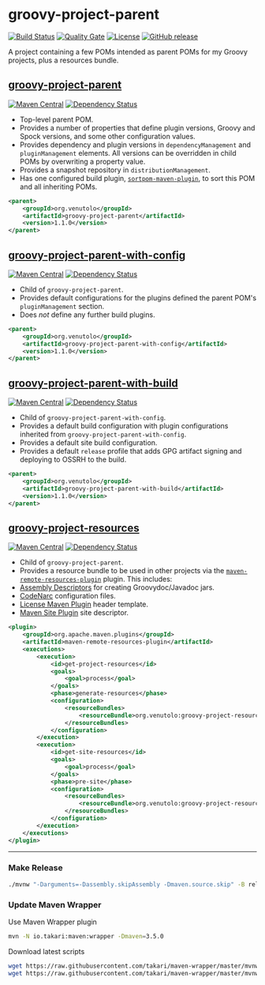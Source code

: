 # groovy-project-parent
[![Build Status](https://travis-ci.org/rvenutolo/groovy-project-parent.svg?branch=master)](https://travis-ci.org/rvenutolo/groovy-project-parent)
[![Quality Gate](https://sonarqube.com/api/badges/gate?key=org.venutolo:groovy-project-parent)](https://sonarqube.com/dashboard/index/org.venutolo:groovy-project-parent)
[![License](https://img.shields.io/hexpm/l/plug.svg)](https://www.apache.org/licenses/LICENSE-2.0)
[![GitHub release](https://img.shields.io/github/release/rvenutolo/groovy-project-parent.svg)](https://github.com/rvenutolo/groovy-project-parent/releases)

A project containing a few POMs intended as parent POMs for my Groovy projects, plus a resources bundle.

## [groovy-project-parent](https://github.com/rvenutolo/groovy-project-parent/blob/master/pom.xml) 
[![Maven Central](https://maven-badges.herokuapp.com/maven-central/org.venutolo/groovy-project-parent/badge.svg)](https://maven-badges.herokuapp.com/maven-central/org.venutolo/groovy-project-parent)
[![Dependency Status](https://www.versioneye.com/user/projects/57c33b3712b526000ed5f3be/badge.svg)](https://www.versioneye.com/user/projects/57c33b3712b526000ed5f3be)

* Top-level parent POM.
* Provides a number of properties that define plugin versions, Groovy and Spock versions, and some other configuration values.
* Provides dependency and plugin versions in `dependencyManagement` and `pluginManagement` elements. All versions can be overridden in child POMs by overwriting a property value.
* Provides a snapshot repository in `distributionManagement`.
* Has one configured build plugin, [`sortpom-maven-plugin`](https://github.com/Ekryd/sortpom), to sort this POM and all inheriting POMs.

```xml
<parent>
    <groupId>org.venutolo</groupId>
    <artifactId>groovy-project-parent</artifactId>
    <version>1.1.0</version>
</parent>
```

## [groovy-project-parent-with-config](https://github.com/rvenutolo/groovy-project-parent/blob/master/groovy-project-parent-with-config/pom.xml) 
[![Maven Central](https://maven-badges.herokuapp.com/maven-central/org.venutolo/groovy-project-parent-with-config/badge.svg)](https://maven-badges.herokuapp.com/maven-central/org.venutolo/groovy-project-parent-with-config)
[![Dependency Status](https://www.versioneye.com/user/projects/57c33bcb86473900106adabe/badge.svg)](https://www.versioneye.com/user/projects/57c33bcb86473900106adabe)

* Child of `groovy-project-parent`.
* Provides default configurations for the plugins defined the parent POM's `pluginManagement` section.
* Does _not_ define any further build plugins.

```xml
<parent>
    <groupId>org.venutolo</groupId>
    <artifactId>groovy-project-parent-with-config</artifactId>
    <version>1.1.0</version>
</parent>
```

## [groovy-project-parent-with-build](https://github.com/rvenutolo/groovy-project-parent/blob/master/groovy-project-parent-with-config/groovy-project-parent-with-build/pom.xml)
[![Maven Central](https://maven-badges.herokuapp.com/maven-central/org.venutolo/groovy-project-parent-with-build/badge.svg)](https://maven-badges.herokuapp.com/maven-central/org.venutolo/groovy-project-parent-with-build)
[![Dependency Status](https://www.versioneye.com/user/projects/57c33bd7864739000ec94b20/badge.svg)](https://www.versioneye.com/user/projects/57c33bd7864739000ec94b20)


* Child of `groovy-project-parent-with-config`.
* Provides a default build configuration with plugin configurations inherited from `groovy-project-parent-with-config`.
* Provides a default site build configuration.
* Provides a default `release` profile that adds GPG artifact signing and deploying to OSSRH to the build.

```xml
<parent>
    <groupId>org.venutolo</groupId>
    <artifactId>groovy-project-parent-with-build</artifactId>
    <version>1.1.0</version>
</parent>
```

## [groovy-project-resources](https://github.com/rvenutolo/groovy-project-parent/blob/master/groovy-project-resources/src/main/resources)
[![Maven Central](https://maven-badges.herokuapp.com/maven-central/org.venutolo/groovy-project-resources/badge.svg)](https://maven-badges.herokuapp.com/maven-central/org.venutolo/groovy-project-resources)
[![Dependency Status](https://www.versioneye.com/user/projects/57c33b6a8647390016589744/badge.svg)](https://www.versioneye.com/user/projects/57c33b6a8647390016589744)

* Child of `groovy-project-parent`.
* Provides a resource bundle to be used in other projects via the [`maven-remote-resources-plugin`](https://maven.apache.org/plugins/maven-remote-resources-plugin/) plugin. This includes:
 * [Assembly Descriptors](https://maven.apache.org/plugins/maven-assembly-plugin/assembly.html) for creating Groovydoc/Javadoc jars.
 * [CodeNarc](http://codenarc.sourceforge.net/) configuration files.
 * [License Maven Plugin](http://code.mycila.com/license-maven-plugin/) header template.
 * [Maven Site Plugin](https://maven.apache.org/plugins/maven-site-plugin/) site descriptor.
 
 ```xml
 <plugin>
     <groupId>org.apache.maven.plugins</groupId>
     <artifactId>maven-remote-resources-plugin</artifactId>
     <executions>
         <execution>
             <id>get-project-resources</id>
             <goals>
                 <goal>process</goal>
             </goals>
             <phase>generate-resources</phase>
             <configuration>
                 <resourceBundles>
                     <resourceBundle>org.venutolo:groovy-project-resources:${groovy.project.resources.version}</resourceBundle>
                 </resourceBundles>
             </configuration>
         </execution>
         <execution>
             <id>get-site-resources</id>
             <goals>
                 <goal>process</goal>
             </goals>
             <phase>pre-site</phase>
             <configuration>
                 <resourceBundles>
                     <resourceBundle>org.venutolo:groovy-project-resources:${groovy.project.resources.version}</resourceBundle>
                 </resourceBundles>
             </configuration>
         </execution>
     </executions>
 </plugin>
 ```

---
 
### Make Release

```bash
./mvnw "-Darguments=-Dassembly.skipAssembly -Dmaven.source.skip" -B release:clean release:prepare release:perform
```

### Update Maven Wrapper

Use Maven Wrapper plugin
```bash
mvn -N io.takari:maven:wrapper -Dmaven=3.5.0
```

Download latest scripts
```bash
wget https://raw.githubusercontent.com/takari/maven-wrapper/master/mvnw
wget https://raw.githubusercontent.com/takari/maven-wrapper/master/mvnw.cmd
```
